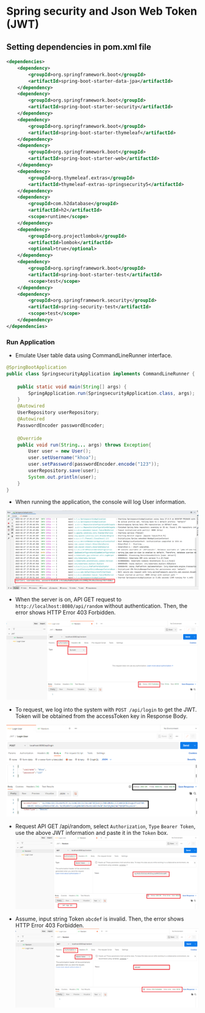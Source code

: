 # Spring security and Json Web Token (JWT)

## Setting dependencies in pom.xml file
``` xml
<dependencies>
    <dependency>
        <groupId>org.springframework.boot</groupId>
        <artifactId>spring-boot-starter-data-jpa</artifactId>
    </dependency>
    <dependency>
        <groupId>org.springframework.boot</groupId>
        <artifactId>spring-boot-starter-security</artifactId>
    </dependency>
    <dependency>
        <groupId>org.springframework.boot</groupId>
        <artifactId>spring-boot-starter-thymeleaf</artifactId>
    </dependency>
    <dependency>
        <groupId>org.springframework.boot</groupId>
        <artifactId>spring-boot-starter-web</artifactId>
    </dependency>
    <dependency>
        <groupId>org.thymeleaf.extras</groupId>
        <artifactId>thymeleaf-extras-springsecurity5</artifactId>
    </dependency>
    <dependency>
        <groupId>com.h2database</groupId>
        <artifactId>h2</artifactId>
        <scope>runtime</scope>
    </dependency>
    <dependency>
        <groupId>org.projectlombok</groupId>
        <artifactId>lombok</artifactId>
        <optional>true</optional>
    </dependency>
    <dependency>
        <groupId>org.springframework.boot</groupId>
        <artifactId>spring-boot-starter-test</artifactId>
        <scope>test</scope>
    </dependency>
    <dependency>
        <groupId>org.springframework.security</groupId>
        <artifactId>spring-security-test</artifactId>
        <scope>test</scope>
    </dependency>
</dependencies>
```

### Run Application
* Emulate User table data using CommandLineRunner interface.

```java
@SpringBootApplication
public class SpringsecurityApplication implements CommandLineRunner {

	public static void main(String[] args) {
		SpringApplication.run(SpringsecurityApplication.class, args);
	}
	@Autowired
	UserRepository userRepository;
	@Autowired
	PasswordEncoder passwordEncoder;

	@Override
	public void run(String... args) throws Exception{
		User user = new User();
		user.setUsername("khoa");
		user.setPassword(passwordEncoder.encode("123"));
		userRepository.save(user);
		System.out.println(user);
	}
}
```
* When running the application, the console will log User information.

![Console](./img/console.PNG)

* When the server is on, API GET request to `http://localhost:8080/api/random` without authentication. Then, the error shows HTTP Error 403 Forbidden.

![No-Auth](./img/no-auth-postman.PNG)


* To request, we log into the system with `POST /api/login` to get the JWT. Token will be obtained from the accessToken key in Response Body.

![Login](./img/login-user-postman.PNG)

* Request API GET /api/random, select `Authorization`, `Type` `Bearer Token`, use the above JWT information and paste it in the `Token` box.
![ValidToken](./img/valid-token.PNG)

* Assume, input string Token `abcdef` is invalid. Then, the error shows HTTP Error 403 Forbidden.
![ValidToken](./img/invalid-token.PNG)